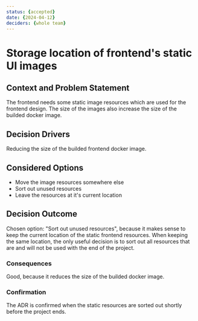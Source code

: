 ```yaml
---
status: {accepted}
date: {2024-04-12}
deciders: {whole team}
---
```

# Storage location of frontend's static UI images

## Context and Problem Statement

The frontend needs some static image resources which are used for the frontend design. The size of the images also increase the size of the builded docker image.

## Decision Drivers
Reducing the size of the builded frontend docker image.

## Considered Options
* Move the image resources somewhere else
* Sort out unused resources
* Leave the resources at it's current location

## Decision Outcome

Chosen option: "Sort out unused resources", because
it makes sense to keep the current location of the static frontend resources. When keeping the same location, the only useful decision is to sort out all resources that are and will not be used with the end of the project.

### Consequences
Good, because it reduces the size of the builded docker image.

### Confirmation
The ADR is confirmed when the static resources are sorted out shortly before the project ends.